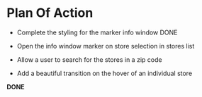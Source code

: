 # Plan Of Action

- Complete the styling for the marker info window DONE

- Open the info window marker on store selection in stores list

- Allow a user to search for the stores in a zip code

- Add a beautiful transition on the hover of an individual store

**DONE**

